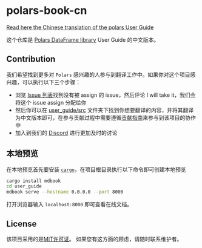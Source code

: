 # polars-book-cn

[Read here the Chinese translation of the polars User Guide](https://pola-rs.github.io/polars-book-cn/user-guide/index.html)

这个仓库是 [Polars DataFrame library](https://github.com/pola-rs/polars) User Guide 的中文版本。

## Contribution

我们希望找到更多对 `Polars` 感兴趣的人参与到翻译工作中。如果你对这个项目感兴趣，可以执行以下三个步骤：

- 浏览 [Issue 列表](https://github.com/pola-rs/polars-book-cn/issues)找到没有被 assign 的 issue，然后评论 I will take it，我们会将这个 issue assign 分配给你
- 然后你可以在 [user_guide/src](./user_guide/src/) 文件夹下找到你想要翻译的内容，并将其翻译为中文版本即可，在参与贡献过程中需要遵循[贡献指南](./CONTRIBUTING.md)来参与到该项目的协作中
- 加入到我们的 [Discord](https://discord.com/invite/4UfP5cfBE7) 进行更加及时的讨论

## 本地预览
在本地预览首先要安装 [`cargo`](https://doc.rust-lang.org/cargo/getting-started/installation.html)，在项目根目录执行以下命令即可创建本地预览
```bash
cargo install mdbook
cd user_guide
mdbook serve --hostname 0.0.0.0 --port 8000
```
打开浏览器输入 `localhost:8000` 即可查看在线文档。

## License

该项目采用的是[MIT许可证](http://choosealicense.com/licenses/mit/)。 如果您有这方面的顾虑，请随时联系维护者。